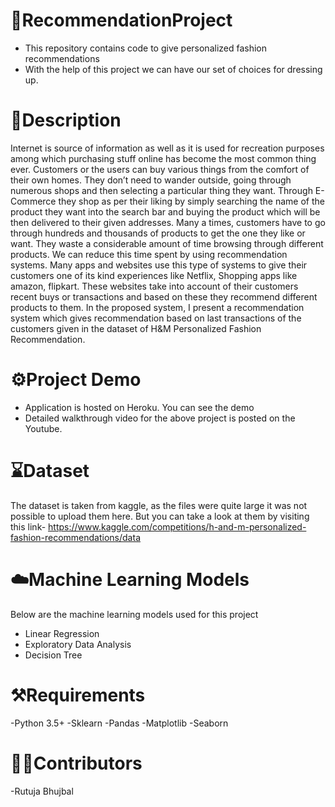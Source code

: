 
# 📂RecommendationProject
- This repository contains code to give personalized fashion recommendations
- With the help of this project we can have our set of choices for dressing up.

# 📝Description
Internet is source of information as well as it is used for recreation purposes among which purchasing stuff online has become the most common thing ever. Customers or the users can buy various things from the comfort of their own homes. They don’t need to wander outside, going through numerous shops and then selecting a particular thing they want. Through E-Commerce they shop as per their liking by simply searching the name of the product they want into the search bar and buying the product which will be then delivered to their given addresses. Many a times, customers have to go through hundreds and thousands of products to get the one they like or want. They waste a considerable amount of time browsing through different products. We can reduce this time spent by using recommendation systems. Many apps and websites use this type of systems to give their customers one of its kind experiences like Netflix, Shopping apps like amazon, flipkart. These websites take into account of their customers recent buys or transactions and based on these they recommend different products to them. In the proposed system, I present a recommendation system which gives recommendation based on last transactions of the customers given in the dataset of H&M Personalized Fashion Recommendation.

# ⚙️Project Demo
- Application is hosted on Heroku. You can see the demo
- Detailed walkthrough video for the above project is posted on the Youtube.

# ⌛Dataset
The dataset is taken from kaggle, as the files were quite large it was not possible to upload them here.
But you can take a look at them by visiting this link- https://www.kaggle.com/competitions/h-and-m-personalized-fashion-recommendations/data

# ☁️Machine Learning Models
Below are the machine learning models used for this project
- Linear Regression
- Exploratory Data Analysis
- Decision Tree

# ⚒️Requirements
-Python 3.5+
-Sklearn
-Pandas
-Matplotlib
-Seaborn

# 👩‍💻Contributors
-Rutuja Bhujbal
